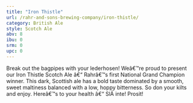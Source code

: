 ```yaml
---
title: "Iron Thistle"
url: /rahr-and-sons-brewing-company/iron-thistle/
category: British Ale
style: Scotch Ale
abv: 8
ibu: 0
srm: 0
upc: 0
---
```

Break out the bagpipes with your lederhosen! Weâ€™re proud to present our Iron Thistle Scotch Ale â€“ Rahrâ€™s first National Grand Champion winner. This dark, Scottish ale has a bold taste dominated by a smooth, sweet maltiness balanced with a low, hoppy bitterness. So don your kilts and enjoy. Hereâ€™s to your health â€“ SlÃ inte! Prosit!
